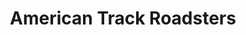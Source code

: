 ---
title: "American Track Roadsters"
url: /centennial/american-track-roadsters/
shop: car repair
---
